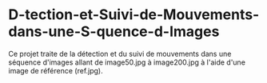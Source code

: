 # D-tection-et-Suivi-de-Mouvements-dans-une-S-quence-d-Images
Ce projet traite de la détection et du suivi de mouvements dans une séquence d'images allant de image50.jpg à image200.jpg à l'aide d'une image de référence (ref.jpg).
